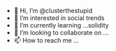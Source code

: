 - 👋 Hi, I’m @clusterthestupid
- 👀 I’m interested in social trends
- 🌱 I’m currently learning ...solidity
- 💞️ I’m looking to collaborate on ...
- 📫 How to reach me ...

<!---
clusterthestupid/clusterthestupid is a ✨ special ✨ repository because its `README.md` (this file) appears on your GitHub profile.
You can click the Preview link to take a look at your changes.
--->
